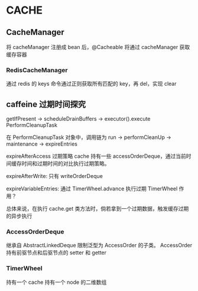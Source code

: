# CACHE
## CacheManager
将 cacheManager 注册成 bean 后，@Cacheable 将通过 cacheManager 获取缓存容器

### RedisCacheManager
通过 redis 的 keys 命令通过正则获取所有匹配的 key，再 del，实现 clear

## caffeine 过期时间探究

getIfPresent -> scheduleDrainBuffers -> executor().execute PerformCleanupTask

在 PerformCleanupTask 对象中，调用链为
run -> performCleanUp -> maintenance -> expireEntries

expireAfterAccess 过期策略
cache 持有一些 accessOrderDeque，通过当前时间缓存时间和过期时间的对比执行过期策略。

expireAfterWrite:
只有 writeOrderDeque

expireVariableEntries:
通过 TimerWheel.advance 执行过期
TimerWheel 作用？

总体来说，在执行 cache.get 类方法时，倘若拿到一个过期数据，触发缓存过期的异步执行

### AccessOrderDeque
继承自 AbstractLinkedDeque
限制泛型为 AccessOrder 的子类。
AccessOrder 持有前驱节点和后驱节点的 setter 和 getter

### TimerWheel
持有一个 cache
持有一个 node 的二维数组

